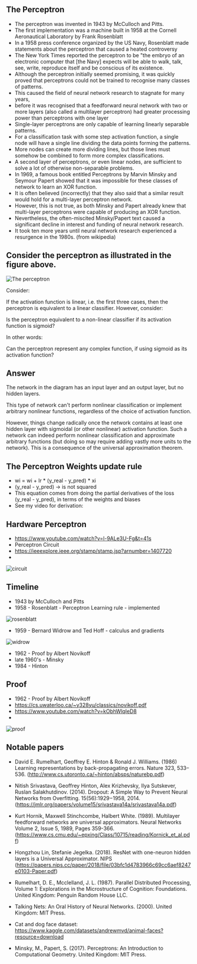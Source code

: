 ## The Perceptron



* The perceptron was invented in 1943 by McCulloch and Pitts.
*  The first implementation was a machine built in 1958 at the Cornell Aeronautical Laboratory by Frank Rosenblatt
* In a 1958 press conference organized by the US Navy, Rosenblatt made statements about the perceptron that caused a heated controversy
* The New York Times reported the perceptron to be "the embryo of an electronic computer that [the Navy] expects will be able to walk, talk, see, write, reproduce itself and be conscious of its existence.
* Although the perceptron initially seemed promising, it was quickly proved that perceptrons could not be trained to recognise many classes of patterns.
* This caused the field of neural network research to stagnate for many years,
* before it was recognised that a feedforward neural network with two or more layers (also called a multilayer perceptron) had greater processing power than perceptrons with one layer 
* Single-layer perceptrons are only capable of learning linearly separable patterns.
* For a classification task with some step activation function, a single node will have a single line dividing the data points forming the patterns.
* More nodes can create more dividing lines, but those lines must somehow be combined to form more complex classifications.
* A second layer of perceptrons, or even linear nodes, are sufficient to solve a lot of otherwise non-separable problems.
* In 1969, a famous book entitled Perceptrons by Marvin Minsky and Seymour Papert showed that it was impossible for these classes of network to learn an XOR function.
* It is often believed (incorrectly) that they also said that a similar result would hold for a multi-layer perceptron network.
* However, this is not true, as both Minsky and Papert already knew that multi-layer perceptrons were capable of producing an XOR function.
* Nevertheless, the often-miscited Minsky/Papert text caused a significant decline in interest and funding of neural network research.
*  It took ten more years until neural network research experienced a resurgence in the 1980s. (from wikipedia)


## Consider the perceptron as illustrated in the figure above.

![The perceptron](perceptron.activations.png "perceptron")

Consider:

If the activation function is linear, i.e. the first three cases, then the perceptron is equivalent to a linear classifier.
However, consider:

Is the perceptron equivalent to a non-linear classifier if its activation function is sigmoid?

In other words:

Can the perceptron represent any complex function, if using sigmoid as its activation function?

## Answer

The network in the diagram has an input layer and an output layer, but no hidden layers. 

This type of network can't perform nonlinear classification or implement arbitrary nonlinear functions, regardless of the choice of activation function.

However, things change radically once the network contains at least one hidden layer with sigmoidal (or other nonlinear) activation function. Such a network can indeed perform nonlinear classification and approximate arbitrary functions (but doing so may require adding vastly more units to the network). This is a consequence of the universal approximation theorem.

## The Perceptron Weights update rule

* wi = wi + lr * (y_real - y_pred) * xi
* (y_real - y_pred) -> is not squared
* This equation comes from doing the partial derivatives of the loss (y_real - y_pred), in terms of the weights and biases
* See my video for derivation: 

## Hardware Perceptron

* https://www.youtube.com/watch?v=l-9ALe3U-Fg&t=41s
* Perceptron Circuit
* https://ieeexplore.ieee.org/stamp/stamp.jsp?arnumber=1407720
* 

![circuit](perceptronCircuit.png)



## Timeline

* 1943 by McCulloch and Pitts
* 1958 - Rosenblatt - Perceptron Learning rule - implemented

![rosenblatt](images/rosenblatt.png)
  
* 1959 - Bernard Widrow and Ted Hoff - calculus and gradients

![widrow](images/widrow.png)
  
* 1962 - Proof by Albert Novikoff
* late 1960's - Minsky
* 1984 - Hinton

## Proof

* 1962 - Proof by Albert Novikoff
* https://cs.uwaterloo.ca/~y328yu/classics/novikoff.pdf
* https://www.youtube.com/watch?v=kObhWlqIeD8
* 

![proof](1962proofPerceptron.png)

## Notable papers

* David E. Rumelhart, Geoffrey E. Hinton & Ronald J. Williams. (1986) Learning representations by back-propagating errors. Nature 323, 533–536. (http://www.cs.utoronto.ca/~hinton/absps/naturebp.pdf)
* Nitish Srivastava, Geoffrey Hinton, Alex Krizhevsky, Ilya Sutskever, Ruslan Salakhutdinov. (2014). Dropout: A Simple Way to Prevent Neural Networks from Overfitting. 15(56):1929−1958, 2014. (https://jmlr.org/papers/volume15/srivastava14a/srivastava14a.pdf)
* Kurt Hornik, Maxwell Stinchcombe, Halbert White. (1989). Multilayer feedforward networks are universal approximators. Neural Networks
Volume 2, Issue 5, 1989, Pages 359-366.  (https://www.cs.cmu.edu/~epxing/Class/10715/reading/Kornick_et_al.pdf)
* Hongzhou Lin, Stefanie Jegelka. (2018). ResNet with one-neuron hidden layers is a Universal Approximator. NIPS (https://papers.nips.cc/paper/2018/file/03bfc1d4783966c69cc6aef8247e0103-Paper.pdf)

* Rumelhart, D. E., Mcclelland, J. L. (1987). Parallel Distributed Processing, Volume 1: Explorations in the Microstructure of Cognition: Foundations. United Kingdom: Penguin Random House LLC.
* Talking Nets: An Oral History of Neural Networks. (2000). United Kingdom: MIT Press.
* Cat and dog face dataset: https://www.kaggle.com/datasets/andrewmvd/animal-faces?resource=download
* Minsky, M., Papert, S. (2017). Perceptrons: An Introduction to Computational Geometry. United Kingdom: MIT Press.


